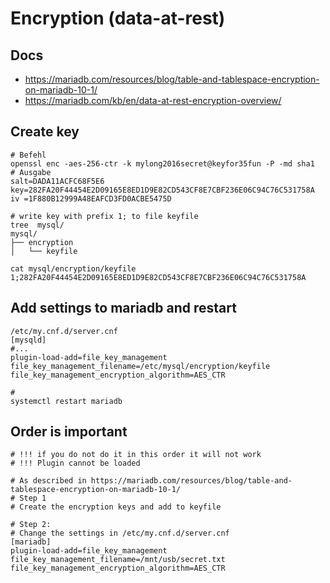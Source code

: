 # Encryption (data-at-rest)  

## Docs
  * https://mariadb.com/resources/blog/table-and-tablespace-encryption-on-mariadb-10-1/
  * https://mariadb.com/kb/en/data-at-rest-encryption-overview/

## Create key 

```
# Befehl
openssl enc -aes-256-ctr -k mylong2016secret@keyfor35fun -P -md sha1
# Ausgabe 
salt=DADA11ACFC68F5E6
key=282FA20F44454E2D09165E8ED1D9E82CD543CF8E7CBF236E06C94C76C531758A
iv =1F880B12999A48EAFCD3FD0ACBE5475D
```

```
# write key with prefix 1; to file keyfile  
tree  mysql/
mysql/
├── encryption
│   └── keyfile

cat mysql/encryption/keyfile 
1;282FA20F44454E2D09165E8ED1D9E82CD543CF8E7CBF236E06C94C76C531758A
```

## Add settings to mariadb and restart 

```
/etc/my.cnf.d/server.cnf 
[mysqld]
#...
plugin-load-add=file_key_management
file_key_management_filename=/etc/mysql/encryption/keyfile
file_key_management_encryption_algorithm=AES_CTR

# 
systemctl restart mariadb 

```


## Order is important 

```
# !!! if you do not do it in this order it will not work 
# !!! Plugin cannot be loaded

# As described in https://mariadb.com/resources/blog/table-and-tablespace-encryption-on-mariadb-10-1/
# Step 1 
# Create the encryption keys and add to keyfile 

# Step 2:
# Change the settings in /etc/my.cnf.d/server.cnf 
[mariadb]
plugin-load-add=file_key_management
file_key_management_filename=/mnt/usb/secret.txt
file_key_management_encryption_algorithm=AES_CTR
```
